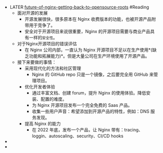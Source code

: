 - LATER [future-of-nginx-getting-back-to-opensource-roots](https://www.nginx.com/blog/future-of-nginx-getting-back-to-open-source-roots/) #Reading
	- 面对开源的发展
		- 开源发展很快，很多原本在 Nginx 收费版本的功能，也被开源产品附带用于竞争了。
		- 安全对于开源项目来说很重要，Nginx 的开源项目需要与商业产品具有一样的`安全性`。
	- 对于Nginx开源项目的错误评估
		- 在 Nginx 公司内部，一直认为 Nginx 开源项目不足以在生产使用*(缺乏功能和拓展能力)*。但是大量公司在生产环境使用了开源产品。
	- 接下来要做的事情：
		- 采用现代化的方法和社区管理
			- Nginx 的 GitHub repo 只是一个镜像，之后要完全用 GitHub 来管理项目。
		- 优化开发者体验
			- 通过丰富文档、创建 forum，提升 Nginx 的使用体验。降低安装、配置的难度。
			- 为 Nginx 开源项目发布一个完全免费的 Saas 产品。
			- 收集一些用户声音：希望添加到开源产品的特性，例如：DNS 服务发现。
		- 提高 Nginx 的能力
			- 在 2022 年底，发布一个产品，让 Nginx 带有：tracing、loggin、autoscaling、security、CI/CD hooks
-
-